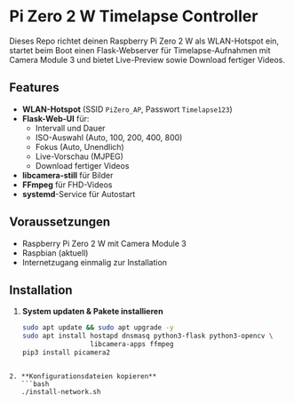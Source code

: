 # Pi Zero 2 W Timelapse Controller

Dieses Repo richtet deinen Raspberry Pi Zero 2 W als WLAN-Hotspot ein, startet beim Boot einen Flask-Webserver für Timelapse-Aufnahmen mit Camera Module 3 und bietet Live-Preview sowie Download fertiger Videos.

## Features

- **WLAN-Hotspot** (SSID `PiZero_AP`, Passwort `Timelapse123`)
- **Flask-Web-UI** für:
  - Intervall und Dauer
  - ISO-Auswahl (Auto, 100, 200, 400, 800)
  - Fokus (Auto, Unendlich)
  - Live-Vorschau (MJPEG)
  - Download fertiger Videos
- **libcamera-still** für Bilder
- **FFmpeg** für FHD-Videos
- **systemd**-Service für Autostart

## Voraussetzungen

- Raspberry Pi Zero 2 W mit Camera Module 3
- Raspbian (aktuell)
- Internetzugang einmalig zur Installation

## Installation

1. **System updaten & Pakete installieren**
   ```bash
   sudo apt update && sudo apt upgrade -y
   sudo apt install hostapd dnsmasq python3-flask python3-opencv \
                    libcamera-apps ffmpeg
   pip3 install picamera2
```

2. **Konfigurationsdateien kopieren**
   ```bash
   ./install-network.sh
   ```
